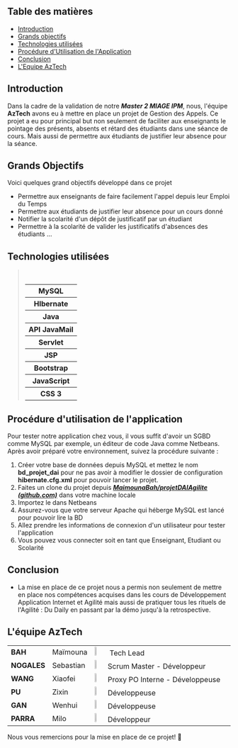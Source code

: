 ## Table des matières

- [Introduction](#introduction)
- [Grands objectifs](#grandsObjectifs)
- [Technologies utilisées](#technologiesutilisees)
- [Procédure d'Utilisation de l'Application](#procedure-Utilisation-de-application)
- [Conclusion](#conclusion)
- [L'Equipe AzTech](#equipe)

## Introduction

Dans la cadre de la validation de notre ***Master 2 MIAGE IPM***, nous, l'équipe **AzTech** avons eu à mettre en place un projet de Gestion des Appels. Ce projet a eu pour principal but non seulement de faciliter aux enseignants le pointage des présents, absents et rétard des étudiants dans une séance de cours. Mais aussi de permettre aux étudiants  de justifier leur absence pour la séance. 


## Grands Objectifs

Voici quelques grand objectifs développé dans ce projet 

* Permettre aux enseignants de faire facilement l'appel depuis leur Emploi du Temps
* Permettre aux étudiants de  justifier leur absence pour un cours donné
* Notifier la scolarité d'un dépôt de justificatif par un étudiant 
* Permettre à la scolarité de valider les justificatifs d'absences des étudiants ...


## Technologies utilisées 

><table>
><tr>
>   <th>MySQL</th>
></tr>
><tr>
>   <th>HIbernate </th>
></tr>
><tr>
>   <th>Java </th>
></tr>
><tr>   
>    <th>API JavaMail</th>
></tr>
><tr>
>   <th>Servlet</th>
></tr>
><tr>
>   <th>JSP</th>
></tr>
><tr>
>   <th>Bootstrap</th>
></tr>
><tr> 
>    <th>JavaScript</th>
></tr>
> <tr>
>   <th>CSS 3</th>
></tr>
></table>

## Procédure d'utilisation de l'application

Pour tester notre application chez vous, il vous suffit d'avoir un SGBD comme MySQL par exemple, un éditeur de code Java comme Netbeans. Après avoir préparé votre environnement, suivez la procédure suivante :

1. Créer  votre base de données depuis MySQL et mettez le nom **bd_projet_dai** pour ne pas avoir à modifier le dossier de configuration **hibernate.cfg.xml**  pour pouvoir lancer le projet. 
2. Faites un clone du projet depuis ***[MaimounaBah/projetDAIAgilite (github.com)](https://github.com/MaimounaBah/projetDAIAgilite)*** dans votre machine locale
3. Importez le dans Netbeans 
4. Assurez-vous que votre serveur Apache qui héberge MySQL est lancé pour pouvoir lire la BD
5. Allez prendre les informations de connexion d'un utilisateur pour tester l'application
6. Vous pouvez vous connecter soit en tant que Enseignant, Etudiant ou Scolarité

## Conclusion 

- La mise en place de ce projet nous a permis non seulement de mettre en place nos compétences acquises dans les cours de Développement Application Internet et Agilité mais aussi de pratiquer tous les rituels de l'Agilité : Du Daily en passant par la démo jusqu'à la retrospective.

## L'équipe AzTech

<table>
    <tr>
    	<td  style="width:auto;"><b>BAH</b></td>
        <td  style="width:auto;">Maïmouna</td>
        <td style="width:auto;"><img src="C:\Users\33760\Documents\NetBeansProjects\projetDAIAgilite\src\main\webapp\photosEtu\mouna.jpg" style="width:10%;" /> Tech Lead</td>
    </tr>
     <tr>
    	<td  style="width:10%;"><b>NOGALES</b></td>
        <td  style="width:10%;">Sebastian</td>
         <td><img src="C:\Users\33760\Documents\NetBeansProjects\projetDAIAgilite\src\main\webapp\photosEtu\nogales.jpg" style="width:10%;" />Scrum Master - Développeur</td>
    </tr>
    <tr>
    	<td tyle="width:10%;"><b>WANG</b></td>
        <td tyle="width:10%;">Xiaofei</td>
        <td tyle="width:10%;"><img src="C:\Users\33760\Documents\NetBeansProjects\projetDAIAgilite\src\main\webapp\photosEtu\xiaofei.jpg" style="width:10%;" />Proxy PO Interne - Développeuse</td>
    </tr>
    <tr>
    	<td><b>PU</b></td>
        <td>Zixin</td>
        <td><img src="C:\Users\33760\Documents\NetBeansProjects\projetDAIAgilite\src\main\webapp\photosEtu\zixin.jpg" style="width:10%;" />Développeuse</td>
    </tr>
    <tr>
    	<td><b>GAN</b></td>
        <td>Wenhui</td>
        <td><img src="C:\Users\33760\Documents\NetBeansProjects\projetDAIAgilite\src\main\webapp\photosEtu\vivi.jpg" style="width:10%;" />Développeuse</td>
    </tr>
    <tr>
    	<td><b>PARRA</b></td>
        <td>Milo</td>
        <td><img src="C:\Users\33760\Documents\NetBeansProjects\projetDAIAgilite\src\main\webapp\photosEtu\milo.jpg" style="width:10%;" />Développeur</td>
    </tr>
</table>

   Nous vous remercions pour la mise en place de ce projet! 🙏 

